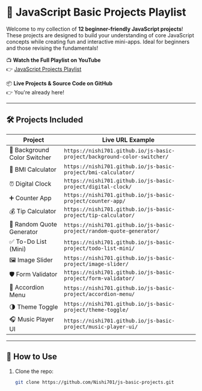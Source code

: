 # 🚀 JavaScript Basic Projects Playlist

Welcome to my collection of **12 beginner-friendly JavaScript projects**! These projects are designed to build your understanding of core JavaScript concepts while creating fun and interactive mini-apps. Ideal for beginners and those revising the fundamentals!

📺 **Watch the Full Playlist on YouTube**  
👉 [JavaScript Projects Playlist](https://www.youtube.com/playlist?list=PLjvGIarx5D7CFlpV7DvOkMcnYSrOh6ASu)

📦 **Live Projects & Source Code on GitHub**  
👉 You're already here!

---

## 🛠️ Projects Included

| Project                      | Live URL Example                                                         |
| ---------------------------- | ------------------------------------------------------------------------ |
| 🎨 Background Color Switcher | `https://nishi701.github.io/js-basic-project/background-color-switcher/` |
| 🧮 BMI Calculator            | `https://nishi701.github.io/js-basic-project/bmi-calculator/`            |
| ⏰ Digital Clock              | `https://nishi701.github.io/js-basic-project/digital-clock/`             |
| ➕ Counter App                | `https://nishi701.github.io/js-basic-project/counter-app/`               |
| 💰 Tip Calculator            | `https://nishi701.github.io/js-basic-project/tip-calculator/`            |
| 📝 Random Quote Generator    | `https://nishi701.github.io/js-basic-project/random-quote-generator/`    |
| ✅ To-Do List (Mini)          | `https://nishi701.github.io/js-basic-project/todo-list-mini/`            |
| 🖼️ Image Slider             | `https://nishi701.github.io/js-basic-project/image-slider/`              |
| 🛡️ Form Validator           | `https://nishi701.github.io/js-basic-project/form-validator/`            |
| 📂 Accordion Menu            | `https://nishi701.github.io/js-basic-project/accordion-menu/`            |
| 🌗 Theme Toggle              | `https://nishi701.github.io/js-basic-project/theme-toggle/`              |
| 🎧 Music Player UI           | `https://nishi701.github.io/js-basic-project/music-player-ui/`           |


---

## 📂 How to Use

1. Clone the repo:
   ```bash
   git clone https://github.com/Nishi701/js-basic-projects.git
